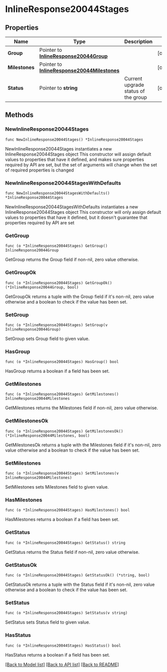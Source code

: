 # InlineResponse20044Stages

## Properties

Name | Type | Description | Notes
------------ | ------------- | ------------- | -------------
**Group** | Pointer to [**InlineResponse20044Group**](InlineResponse20044Group.md) |  | [optional] 
**Milestones** | Pointer to [**InlineResponse20044Milestones**](InlineResponse20044Milestones.md) |  | [optional] 
**Status** | Pointer to **string** | Current upgrade status of the group | [optional] 

## Methods

### NewInlineResponse20044Stages

`func NewInlineResponse20044Stages() *InlineResponse20044Stages`

NewInlineResponse20044Stages instantiates a new InlineResponse20044Stages object
This constructor will assign default values to properties that have it defined,
and makes sure properties required by API are set, but the set of arguments
will change when the set of required properties is changed

### NewInlineResponse20044StagesWithDefaults

`func NewInlineResponse20044StagesWithDefaults() *InlineResponse20044Stages`

NewInlineResponse20044StagesWithDefaults instantiates a new InlineResponse20044Stages object
This constructor will only assign default values to properties that have it defined,
but it doesn't guarantee that properties required by API are set

### GetGroup

`func (o *InlineResponse20044Stages) GetGroup() InlineResponse20044Group`

GetGroup returns the Group field if non-nil, zero value otherwise.

### GetGroupOk

`func (o *InlineResponse20044Stages) GetGroupOk() (*InlineResponse20044Group, bool)`

GetGroupOk returns a tuple with the Group field if it's non-nil, zero value otherwise
and a boolean to check if the value has been set.

### SetGroup

`func (o *InlineResponse20044Stages) SetGroup(v InlineResponse20044Group)`

SetGroup sets Group field to given value.

### HasGroup

`func (o *InlineResponse20044Stages) HasGroup() bool`

HasGroup returns a boolean if a field has been set.

### GetMilestones

`func (o *InlineResponse20044Stages) GetMilestones() InlineResponse20044Milestones`

GetMilestones returns the Milestones field if non-nil, zero value otherwise.

### GetMilestonesOk

`func (o *InlineResponse20044Stages) GetMilestonesOk() (*InlineResponse20044Milestones, bool)`

GetMilestonesOk returns a tuple with the Milestones field if it's non-nil, zero value otherwise
and a boolean to check if the value has been set.

### SetMilestones

`func (o *InlineResponse20044Stages) SetMilestones(v InlineResponse20044Milestones)`

SetMilestones sets Milestones field to given value.

### HasMilestones

`func (o *InlineResponse20044Stages) HasMilestones() bool`

HasMilestones returns a boolean if a field has been set.

### GetStatus

`func (o *InlineResponse20044Stages) GetStatus() string`

GetStatus returns the Status field if non-nil, zero value otherwise.

### GetStatusOk

`func (o *InlineResponse20044Stages) GetStatusOk() (*string, bool)`

GetStatusOk returns a tuple with the Status field if it's non-nil, zero value otherwise
and a boolean to check if the value has been set.

### SetStatus

`func (o *InlineResponse20044Stages) SetStatus(v string)`

SetStatus sets Status field to given value.

### HasStatus

`func (o *InlineResponse20044Stages) HasStatus() bool`

HasStatus returns a boolean if a field has been set.


[[Back to Model list]](../README.md#documentation-for-models) [[Back to API list]](../README.md#documentation-for-api-endpoints) [[Back to README]](../README.md)


